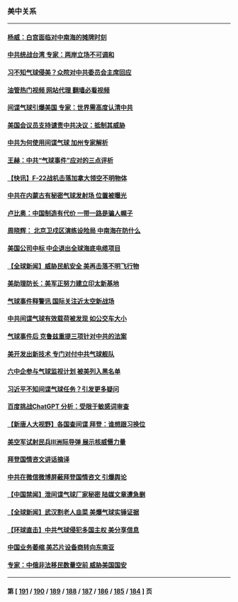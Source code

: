 ### 美中关系
---
#### [杨威：白宫面临对中南海的摊牌时刻](../../pages/nf1412576/n13927866.md?02122045) 
#### [中共统战台湾 专家：两岸立场不可调和](../../pages/nf1412576/n13927242.md?02122045) 
#### [习不知气球侵美？众院对中共委员会主席回应](../../pages/nf1412576/n13927842.md?02122045) 
#### [油管热门视频 网站代理 翻墙必看视频](http://138.2.39.72:81/youtube.html?epic-marker?02122045)
#### [间谍气球引爆美国 专家：世界需高度认清中共](../../pages/nf1412576/n13927236.md?02122045) 
#### [美国会议员支持谴责中共决议：抵制其威胁](../../pages/nf1412576/n13927509.md?02122045) 
#### [中共为何使用间谍气球 加州专家解析](../../pages/nf1412576/n13926703.md?02122045) 
#### [王赫：中共“气球事件”应对的三点评析](../../pages/nf1412576/n13927749.md?02122045) 
#### [【快讯】F-22战机击落加拿大领空不明物体](../../pages/nf1412576/n13927769.md?02122045) 
#### [中共在内蒙古有秘密气球发射场 位置被曝光](../../pages/nf1412576/n13927759.md?02122045) 
#### [卢比奥：中国制造有代价 一带一路是骗人幌子](../../pages/nf1412576/n13927248.md?02122045) 
#### [周晓辉： 北京卫戍区演练设险局 中南海在防什么](../../pages/nf1412576/n13927649.md?02122045) 
#### [美国公司中标 中企退出全球海底电缆项目](../../pages/nf1412576/n13927249.md?02122045) 
#### [【全球新闻】威胁民航安全 美再击落不明飞行物](../../pages/nf1412576/n13927603.md?02122045) 
#### [美助理防长：美军正努力建立印太新基地](../../pages/nf1412576/n13927510.md?02122045) 
#### [气球事件释警讯 国际关注近太空新战场](../../pages/nf1412576/n13927404.md?02122045) 
#### [中共间谍气球有效载荷被发现 如公交车大小](../../pages/nf1412576/n13927327.md?02122045) 
#### [气球事件后 克鲁兹重提三项针对中共的法案](../../pages/nf1412576/n13927256.md?02122045) 
#### [美开发出新技术 专门对付中共气球舰队](../../pages/nf1412576/n13927288.md?02122045) 
#### [六中企参与气球监视计划 被美列入黑名单](../../pages/nf1412576/n13927280.md?02122045) 
#### [习近平不知间谍气球任务？引发更多疑问](../../pages/nf1412576/n13927245.md?02122045) 
#### [百度挑战ChatGPT 分析：受限于敏感词审查](../../pages/nf1412576/n13927243.md?02122045) 
#### [【新唐人大视野】各国查间谍 拜登：谁想跟习换位](../../pages/nf1412576/n13927198.md?02122045) 
#### [美空军试射民兵III洲际导弹 展示核威慑力量](../../pages/nf1412576/n13927219.md?02122045) 
#### [拜登国情咨文讲话摘译](../../pages/nf1412576/n13927210.md?02122045) 
#### [中共在微信微博屏蔽拜登国情咨文 引爆舆论](../../pages/nf1412576/n13927186.md?02122045) 
#### [【中国禁闻】泄间谍气球厂家秘密 陆媒文章遭急删](../../pages/nf1412576/n13926553.md?02122045) 
#### [【全球新闻】武汉割老人韭菜 美爆气球实锤证据](../../pages/nf1412576/n13926980.md?02122045) 
#### [【环球直击】中共气球侵犯多国主权 美分享信息](../../pages/nf1412576/n13926550.md?02122045) 
#### [中国业务萎缩 美芯片设备商转向东南亚](../../pages/nf1412576/n13926951.md?02122045) 
#### [专家：中俄非法移民数量空前 威胁美国国安](../../pages/nf1412576/n13926866.md?02122045) 

---
#### 第 [ [191](./191.md?02122045) / [190](./190.md?02122045) / [189](./189.md?02122045) / [188](./188.md?02122045) / [187](./187.md?02122045) / [186](./186.md?02122045) / [185](./185.md?02122045) / [184](./184.md?02122045) ] 页
